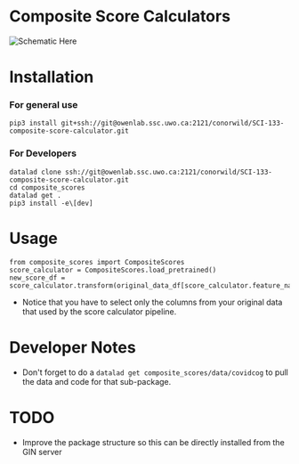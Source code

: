 # Composite Score Calculators

![Schematic Here](images/composite_score_schematic.png "Title")

# Installation
### For general use
`pip3 install git+ssh://git@owenlab.ssc.uwo.ca:2121/conorwild/SCI-133-composite-score-calculator.git`

### For Developers
```
datalad clone ssh://git@owenlab.ssc.uwo.ca:2121/conorwild/SCI-133-composite-score-calculator.git
cd composite_scores
datalad get .
pip3 install -e\[dev]
```

# Usage
```
from composite_scores import CompositeScores
score_calculator = CompositeScores.load_pretrained()
new_score_df = score_calculator.transform(original_data_df[score_calculator.feature_names_in_])
```
- Notice that you have to select only the columns from your original data that used by the score calculator pipeline.

# Developer Notes
- Don't forget to do a `datalad get composite_scores/data/covidcog` to pull the data and code for that sub-package.

# TODO
- Improve the package structure so this can be directly installed from the GIN server